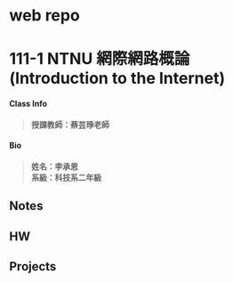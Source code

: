 # web repo
# 111-1 NTNU 網際網路概論 (Introduction to the Internet)  
#### Class Info
>**授課教師：蔡芸琤老師**
#### Bio  
>**姓名：李承恩**  
>**系級：科技系二年級**  

## Notes  

## HW  

## Projects  
